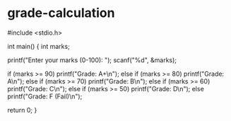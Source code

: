 # grade-calculation
#include <stdio.h>

int main() {
    int marks;

  printf("Enter your marks (0-100): ");
    scanf("%d", &marks);

  if (marks >= 90)
        printf("Grade: A+\n");
    else if (marks >= 80)
        printf("Grade: A\n");
    else if (marks >= 70)
        printf("Grade: B\n");
    else if (marks >= 60)
        printf("Grade: C\n");
    else if (marks >= 50)
        printf("Grade: D\n");
    else
        printf("Grade: F (Fail)\n");

  return 0;
}
